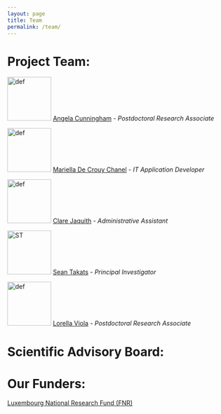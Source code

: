 ```yaml
---
layout: page
title: Team
permalink: /team/
---
```

# Project Team:


<img src="https://www.c2dh.uni.lu/sites/all/themes/c2dh/img/avatar-default.png" alt="def" title="def"  width="100" height="100"/>          [Angela Cunningham](https://www.c2dh.uni.lu/people/angela-cunningham) - *Postdoctoral Research Associate*

<img src="https://www.c2dh.uni.lu/sites/all/themes/c2dh/img/avatar-default.png" alt="def" title="def"  width="100" height="100"/>          [Mariella De Crouy Chanel](https://www.c2dh.uni.lu/people/mariella-de-crouy-chanel) - *IT Application Developer*

<img src="https://www.c2dh.uni.lu/sites/all/themes/c2dh/img/avatar-default.png" alt="def" title="def"  width="100" height="100"/>          [Clare Jaquith](https://www.c2dh.uni.lu/people/clare-jaquith) - *Administrative Assistant*

<img src="https://www.c2dh.uni.lu/sites/default/files/styles/profile_picture_big/public/pictures/picture-386-1572860222.jpg?itok=ur6iHmCN" alt="ST" title="ST"  width="100" height="100"/>          [Sean Takats](https://www.c2dh.uni.lu/people/sean-takats) - *Principal Investigator*

<img src="https://www.c2dh.uni.lu/sites/all/themes/c2dh/img/avatar-default.png" alt="def" title="def"  width="100" height="100"/>          [Lorella Viola](https://www.c2dh.uni.lu/people/lorella-viola) - *Postdoctoral Research Associate*





# Scientific Advisory Board:



# Our Funders:

[Luxembourg National Research Fund (FNR)](https://www.fnr.lu/)
